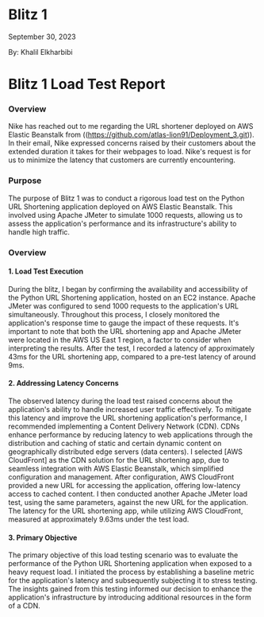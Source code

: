 # Blitz 1

September 30, 2023

By:  Khalil Elkharbibi

# Blitz 1 Load Test Report

### Overview

Nike has reached out to me regarding the URL shortener deployed on AWS Elastic Beanstalk from ((https://github.com/atlas-lion91/Deployment_3.git)). In their email, Nike expressed concerns raised by their customers about the extended duration it takes for their webpages to load. Nike's request is for us to minimize the latency that customers are currently encountering.

### Purpose

The purpose of Blitz 1 was to conduct a rigorous load test on the Python URL Shortening application deployed on AWS Elastic Beanstalk. This involved using Apache JMeter to simulate 1000 requests, allowing us to assess the application's performance and its infrastructure's ability to handle high traffic.

### Overview

#### 1. Load Test Execution

During the blitz, I began by confirming the availability and accessibility of the Python URL Shortening application, hosted on an EC2 instance. Apache JMeter was configured to send 1000 requests to the application's URL simultaneously. Throughout this process, I closely monitored the application's response time to gauge the impact of these requests. It's important to note that both the URL shortening app and Apache JMeter were located in the AWS US East 1 region, a factor to consider when interpreting the results. After the test, I recorded a latency of approximately 43ms for the URL shortening app, compared to a pre-test latency of around 9ms.

#### 2. Addressing Latency Concerns

The observed latency during the load test raised concerns about the application's ability to handle increased user traffic effectively. To mitigate this latency and improve the URL shortening application's performance, I recommended implementing a Content Delivery Network (CDN). CDNs enhance performance by reducing latency to web applications through the distribution and caching of static and certain dynamic content on geographically distributed edge servers (data centers). I selected [AWS CloudFront] as the CDN solution for the URL shortening app, due to seamless integration with AWS Elastic Beanstalk, which simplified configuration and management. After configuration, AWS CloudFront provided a new URL for accessing the application, offering low-latency access to cached content. I then conducted another Apache JMeter load test, using the same parameters, against the new URL for the application. The latency for the URL shortening app, while utilizing AWS CloudFront, measured at approximately 9.63ms under the test load.

#### 3. Primary Objective

The primary objective of this load testing scenario was to evaluate the performance of the Python URL Shortening application when exposed to a heavy request load. I initiated the process by establishing a baseline metric for the application's latency and subsequently subjecting it to stress testing. The insights gained from this testing informed our decision to enhance the application's infrastructure by introducing additional resources in the form of a CDN.
